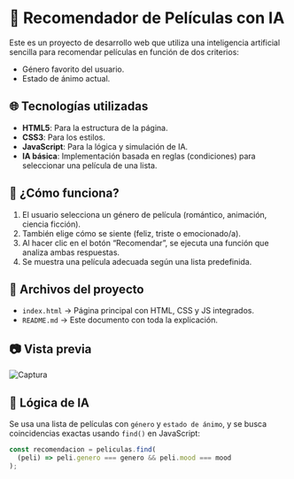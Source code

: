 # 🎥 Recomendador de Películas con IA

Este es un proyecto de desarrollo web que utiliza una inteligencia artificial sencilla para recomendar películas en función de dos criterios:

- Género favorito del usuario.
- Estado de ánimo actual.


## 🌐 Tecnologías utilizadas

- **HTML5**: Para la estructura de la página.
- **CSS3**: Para los estilos.
- **JavaScript**: Para la lógica y simulación de IA.
- **IA básica**: Implementación basada en reglas (condiciones) para seleccionar una película de una lista.
  

## 🚀 ¿Cómo funciona?

1. El usuario selecciona un género de película (romántico, animación, ciencia ficción).
2. También elige cómo se siente (feliz, triste o emocionado/a).
3. Al hacer clic en el botón “Recomendar”, se ejecuta una función que analiza ambas respuestas.
4. Se muestra una película adecuada según una lista predefinida.



## 📁 Archivos del proyecto

- `index.html` → Página principal con HTML, CSS y JS integrados.
- `README.md` → Este documento con toda la explicación.


## 📷 Vista previa
![Captura](file:///home/daw/Im%C3%A1genes/Capturas%20de%20pantalla/Captura%20desde%202025-04-07%2009-47-54.png)



## 🧠 Lógica de IA

Se usa una lista de películas con `género` y `estado de ánimo`, y se busca coincidencias exactas usando `find()` en JavaScript:

```js
const recomendacion = peliculas.find(
  (peli) => peli.genero === genero && peli.mood === mood
);
